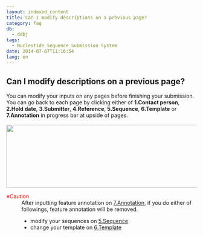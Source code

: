 ```yaml
---
layout: indexed_content
title: Can I modify descriptions on a previous page?
category: faq
db:
  - ddbj
tags: 
  - Nucleotide Sequence Submission System
date: 2014-07-07T11:16:54
lang: en
---
```


## Can I modify descriptions on a previous page?

<p>You can modify your inputs on any pages before finishing your submission. <br>You can go back to each page by clicking either of <strong>1.Contact person</strong>, <strong>2.Hold date</strong>, <strong>3.Submitter</strong>, <strong>4.Reference</strong>, <strong>5.Sequence</strong>, <strong>6.Template</strong> or <strong>7.Annotation</strong> in progress bar at upside of pages. <br><br><a class="fancybox" href="{{ site.baseurl }}/assets/images/news/37296-e.png"><img src="{{ site.baseurl }}/assets/images/news/37296-e.png" class="alignnone size-full" height="166" width="680"></a><br>
  <!-- Nucleotide Sequence Submission System -->
</p>
<dl><dt><span style="color: #ff0000">※Caution</span></dt>
  <dd>After inputting feature annotation on <a href="/ddbj/websub-help-e.html#flow-7">7.Annotation</a>, if you do either of followings, feature annotation will be removed.
    <ul>
      <li>modify your sequences on <a href="/ddbj/websub-help-e.html#flow-5">5.Sequence</a></li>
      <li>change your template on <a href="/ddbj/websub-help-e.html#flow-6">6.Template</a></li>
    </ul>
  </dd>
</dl>